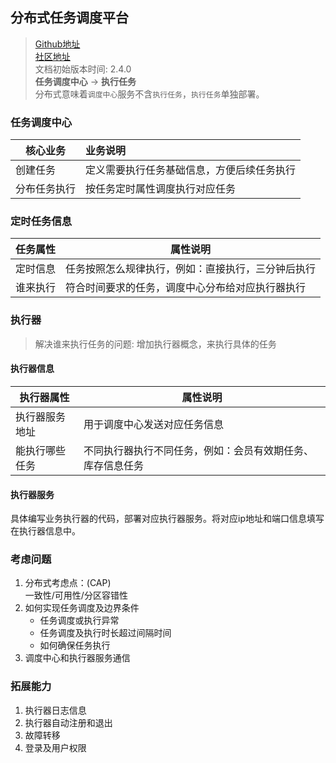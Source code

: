 ## 分布式任务调度平台
>[Github地址](https://github.com/xuxueli/xxl-job)   
> [社区地址](http://www.xuxueli.com/page/community.html)   
> 文档初始版本时间: 2.4.0  
> **任务调度中心**  ->  **执行任务**   
> 分布式意味着`调度中心`服务不含`执行任务`，`执行任务`单独部署。

### 任务调度中心
| 核心业务   | 业务说明                  |
|--------|:----------------------|
| 创建任务   | 定义需要执行任务基础信息，方便后续任务执行 |
| 分布任务执行 | 按任务定时属性调度执行对应任务       |
### 定时任务信息
| 任务属性 | 属性说明                      |
|------|---------------------------|
| 定时信息 | 任务按照怎么规律执行，例如：直接执行，三分钟后执行 |
| 谁来执行 | 符合时间要求的任务，调度中心分布给对应执行器执行  |
### 执行器
> 解决谁来执行任务的问题: 增加执行器概念，来执行具体的任务

#### 执行器信息
| 执行器属性   | 属性说明                          |
|---------|-------------------------------|
| 执行器服务地址 | 用于调度中心发送对应任务信息                |
| 能执行哪些任务 | 不同执行器执行不同任务，例如：会员有效期任务、库存信息任务 |
#### 执行器服务
具体编写业务执行器的代码，部署对应执行器服务。将对应ip地址和端口信息填写在执行器信息中。

### 考虑问题
1. 分布式考虑点：(CAP)  
   一致性/可用性/分区容错性
2. 如何实现任务调度及边界条件
    * 任务调度或执行异常
    * 任务调度及执行时长超过间隔时间
    * 如何确保任务执行
3. 调度中心和执行器服务通信

### 拓展能力
1. 执行器日志信息
2. 执行器自动注册和退出
3. 故障转移
4. 登录及用户权限